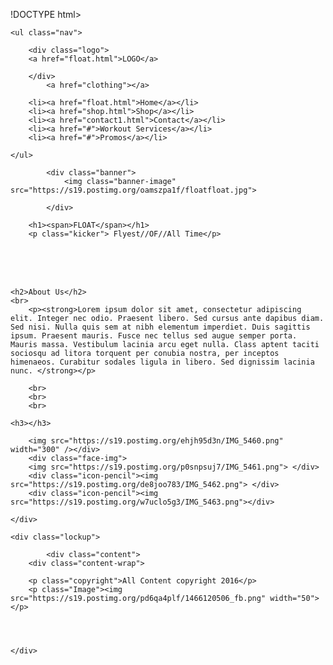 !DOCTYPE html>
<html>
<head>
	<title>FLOAT 1</title>
	<script type="text/javascript"></script>
	<link rel="stylesheet" type="text/css" href="float1.css">
	<script src="https://ajax.googleapis.com/ajax/libs/jquery/2.2.4/jquery.min.js"></script>
	<script src="https://ajax.googleapis.com/ajax/libs/jqueryui/1.11.4/jquery-ui.min.js"></script>

</head>
<body>


	<ul class="nav">

		<div class="logo">
		<a href="float.html">LOGO</a>
	
		</div>
			<a href="clothing"></a>

		<li><a href="float.html">Home</a></li>
		<li><a href="shop.html">Shop</a></li>
		<li><a href="contact1.html">Contact</a></li>
		<li><a href="#">Workout Services</a></li>
		<li><a href="#">Promos</a></li>

	</ul>
		
			<div class="banner">
				<img class="banner-image" src="https://s19.postimg.org/oamszpa1f/floatfloat.jpg">

			</div>

</nav>

		<h1><span>FLOAT</span></h1>
		<p class="kicker"> Flyest//OF//All Time</p>
<br>
<br>
<br>
		<section>

	<h2>About Us</h2>
	<br>
		<p><strong>Lorem ipsum dolor sit amet, consectetur adipiscing elit. Integer nec odio. Praesent libero. Sed cursus ante dapibus diam. Sed nisi. Nulla quis sem at nibh elementum imperdiet. Duis sagittis ipsum. Praesent mauris. Fusce nec tellus sed augue semper porta. Mauris massa. Vestibulum lacinia arcu eget nulla. Class aptent taciti sociosqu ad litora torquent per conubia nostra, per inceptos himenaeos. Curabitur sodales ligula in libero. Sed dignissim lacinia nunc. </strong></p>

		<br>
		<br>
		<br>

	<h3></h3>

		<img src="https://s19.postimg.org/ehjh95d3n/IMG_5460.png" width="300" /></div> 
		<div class="face-img">
		<img src="https://s19.postimg.org/p0snpsuj7/IMG_5461.png"> </div>
		<div class="icon-pencil"><img src="https://s19.postimg.org/de8joo783/IMG_5462.png"> </div>
		<div class="icon-pencil"><img src="https://s19.postimg.org/w7uclo5g3/IMG_5463.png"></div>

	</div>

	
</section>


<footer>
	
	<div class="lockup">

			<div class="content">
		<div class="content-wrap">
			
		<p class="copyright">All Content copyright 2016</p>
		<p class="Image"><img src="https://s19.postimg.org/pd6qa4plf/1466120506_fb.png" width="50"></p>
		
		


	</div>

</footer>

</body>
</html>
